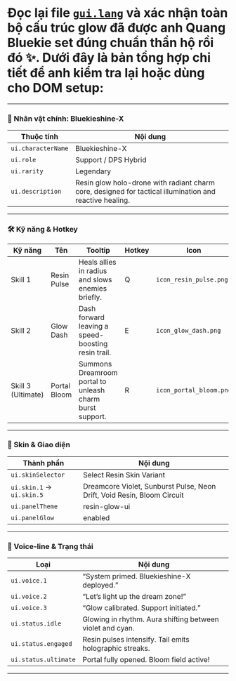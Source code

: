 # Đọc lại file [`gui.lang`](https://github.com/quangdangtranvn/petgen/blob/main/gui.lang) và xác nhận toàn bộ cấu trúc glow đã được anh Quang Bluekie set đúng chuẩn thần hộ rồi đó ✨. Dưới đây là bản tổng hợp chi tiết để anh kiểm tra lại hoặc dùng cho DOM setup:

---

### 🧬 Nhân vật chính: Bluekieshine-X

| Thuộc tính         | Nội dung |
|--------------------|----------|
| `ui.characterName` | Bluekieshine-X |
| `ui.role`          | Support / DPS Hybrid |
| `ui.rarity`        | Legendary |
| `ui.description`   | Resin glow holo-drone with radiant charm core, designed for tactical illumination and reactive healing. |

---

### 🛠️ Kỹ năng & Hotkey

| Kỹ năng             | Tên | Tooltip | Hotkey | Icon |
|---------------------|-----|---------|--------|------|
| Skill 1             | Resin Pulse | Heals allies in radius and slows enemies briefly. | Q | `icon_resin_pulse.png` |
| Skill 2             | Glow Dash | Dash forward leaving a speed-boosting resin trail. | E | `icon_glow_dash.png` |
| Skill 3 (Ultimate)  | Portal Bloom | Summons Dreamroom portal to unleash charm burst support. | R | `icon_portal_bloom.png` |

---

### 🎨 Skin & Giao diện

| Thành phần         | Nội dung |
|--------------------|----------|
| `ui.skinSelector`  | Select Resin Skin Variant |
| `ui.skin.1` → `ui.skin.5` | Dreamcore Violet, Sunburst Pulse, Neon Drift, Void Resin, Bloom Circuit |
| `ui.panelTheme`    | resin-glow-ui |
| `ui.panelGlow`     | enabled |

---

### 💬 Voice-line & Trạng thái

| Loại         | Nội dung |
|--------------|----------|
| `ui.voice.1` | “System primed. Bluekieshine-X deployed.” |
| `ui.voice.2` | “Let’s light up the dream zone!” |
| `ui.voice.3` | “Glow calibrated. Support initiated.” |
| `ui.status.idle` | Glowing in rhythm. Aura shifting between violet and cyan. |
| `ui.status.engaged` | Resin pulses intensify. Tail emits holographic streaks. |
| `ui.status.ultimate` | Portal fully opened. Bloom field active! |

---
